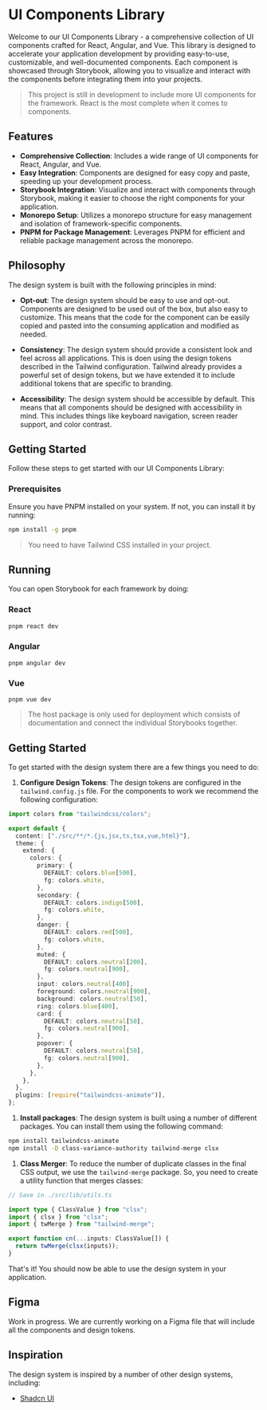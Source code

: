 # UI Components Library

Welcome to our UI Components Library - a comprehensive collection of UI components crafted for React, Angular, and Vue. This library is designed to accelerate your application development by providing easy-to-use, customizable, and well-documented components. Each component is showcased through Storybook, allowing you to visualize and interact with the components before integrating them into your projects.

> This project is still in development to include more UI components for the framework. React is the most complete when it comes to components.

## Features

- **Comprehensive Collection**: Includes a wide range of UI components for React, Angular, and Vue.
- **Easy Integration**: Components are designed for easy copy and paste, speeding up your development process.
- **Storybook Integration**: Visualize and interact with components through Storybook, making it easier to choose the right components for your application.
- **Monorepo Setup**: Utilizes a monorepo structure for easy management and isolation of framework-specific components.
- **PNPM for Package Management**: Leverages PNPM for efficient and reliable package management across the monorepo.

## Philosophy

The design system is built with the following principles in mind:

- **Opt-out**: The design system should be easy to use and opt-out. Components are designed to be used out of the box, but also easy to customize. This means that the code for the component can be easily copied and pasted into the consuming application and modified as needed.

- **Consistency**: The design system should provide a consistent look and feel across all applications. This is doen using the design tokens described in the Tailwind configuration. Tailwind already provides a powerful set of design tokens, but we have extended it to include additional tokens that are specific to branding.

- **Accessibility**: The design system should be accessible by default. This means that all components should be designed with accessibility in mind. This includes things like keyboard navigation, screen reader support, and color contrast.

## Getting Started

Follow these steps to get started with our UI Components Library:

### Prerequisites

Ensure you have PNPM installed on your system. If not, you can install it by running:

```bash
npm install -g pnpm
```

> You need to have Tailwind CSS installed in your project.

## Running

You can open Storybook for each framework by doing:

### React
```sh
pnpm react dev
```

### Angular
```
pnpm angular dev
```

### Vue
```
pnpm vue dev
```

> The host package is only used for deployment which consists of documentation and connect the individual Storybooks together.

## Getting Started

To get started with the design system there are a few things you need to do:

1. **Configure Design Tokens**: The design tokens are configured in the `tailwind.config.js` file. For the components to work we recommend the following configuration:

```ts
import colors from "tailwindcss/colors";

export default {
  content: ["./src/**/*.{js,jsx,ts,tsx,vue,html}"],
  theme: {
    extend: {
      colors: {
        primary: {
          DEFAULT: colors.blue[500],
          fg: colors.white,
        },
        secondary: {
          DEFAULT: colors.indigo[500],
          fg: colors.white,
        },
        danger: {
          DEFAULT: colors.red[500],
          fg: colors.white,
        },
        muted: {
          DEFAULT: colors.neutral[200],
          fg: colors.neutral[900],
        },
        input: colors.neutral[400],
        foreground: colors.neutral[900],
        background: colors.neutral[50],
        ring: colors.blue[400],
        card: {
          DEFAULT: colors.neutral[50],
          fg: colors.neutral[900],
        },
        popover: {
          DEFAULT: colors.neutral[50],
          fg: colors.neutral[900],
        },
      },
    },
  },
  plugins: [require("tailwindcss-animate")],
};
```

1. **Install packages**: The design system is built using a number of different packages. You can install them using the following command:

```sh
npm install tailwindcss-animate
npm install -D class-variance-authority tailwind-merge clsx
```

1. **Class Merger**: To reduce the number of duplicate classes in the final CSS output, we use the `tailwind-merge` package. So, you need to create a utility function that merges classes:

```ts
// Save in ./src/lib/utils.ts

import type { ClassValue } from "clsx";
import { clsx } from "clsx";
import { twMerge } from "tailwind-merge";

export function cn(...inputs: ClassValue[]) {
  return twMerge(clsx(inputs));
}
```

That's it! You should now be able to use the design system in your application.

## Figma

Work in progress. We are currently working on a Figma file that will include all the components and design tokens.

## Inspiration

The design system is inspired by a number of other design systems, including:

- [Shadcn UI](https://ui.shadcn.com)
